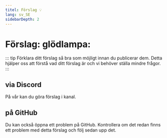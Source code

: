 ```yaml
---
titel: Förslag 💡
lang: sv_SE
sidebarDepth: 2
---
```


# Förslag: glödlampa:
::: tip
Förklara ditt förslag så bra som möjligt innan du publicerar dem. Detta hjälper oss att förstå vad ditt förslag är och vi behöver ställa mindre frågor.
:::

## via Discord
På vår <discord/> kan du göra förslag i <discord-channel channel="suggestions"/> kanal.

## på GitHub
Du kan också öppna ett problem på <a :href="$themeConfig.variables.github + '/issues'" target="_blank">GitHub</a>. Kontrollera om det redan finns ett problem med detta förslag och följ sedan upp det.
